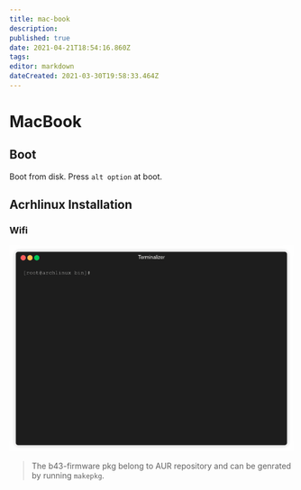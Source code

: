 ```yaml
---
title: mac-book
description: 
published: true
date: 2021-04-21T18:54:16.860Z
tags: 
editor: markdown
dateCreated: 2021-03-30T19:58:33.464Z
---
```


# MacBook

## Boot

Boot from disk. Press `alt option` at boot.

## Acrhlinux Installation

### Wifi

![Broadcom](/uploads/broadcom.gif "Broadcom")

> The b43-firmware pkg belong to AUR repository and can be genrated by running `makepkg`.